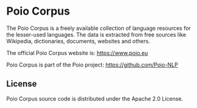 # Poio Corpus

The Poio Corpus is a freely available collection of language resources for the lesser-used languages. The data is extracted from free sources like Wikipedia, dictionaries, documents, websites and others.

The official Poio Corpus website is: https://www.poio.eu

Poio Corpus is part of the Poio project: https://github.com/Poio-NLP

## License

Poio Corpus source code is distributed under the Apache 2.0 License.
